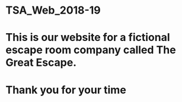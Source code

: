 # TSA_Web_2018-19
# This is our website for a fictional escape room company called The Great Escape.
# Thank you for your time